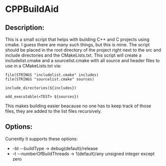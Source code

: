 # CPPBuildAid

## Description:
This is a small script that helps with building C++ and C projects using cmake. I guess there are many such things, but this is mine. The script should be placed in the root directory of the project right next to the src and include directories and the CMakeLists.txt. This script will create a includelist.cmake and a sourcelist.cmake with all source and header files to use in a CMakeLists.txt via:

```
file(STRINGS "includelist.cmake" includes)
file(STRINGS "sourcelist.cmake" sources)

include_directories(${includes})

add_executable(<TEST> ${sources})
```

This makes building easier beacause no one has to keep track of those files, they are added to the list files recursively.

## Options:
Currently it supports these options:
* -bt --buildType -> debug(default)/release
* -t --numberOfBuildThreads -> 1(default)/any unsigned integer except zero
